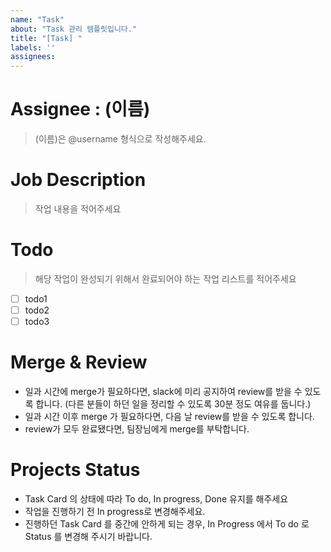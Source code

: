 ```yaml
---
name: "Task"
about: "Task 관리 템플릿입니다."
title: "[Task] "
labels: ''
assignees: 
---
```


# Assignee : (이름)
> (이름)은 @username 형식으로 작성해주세요.

# Job Description
> 작업 내용을 적어주세요



# Todo
> 해당 작업이 완성되기 위해서 완료되어야 하는 작업 리스트를 적어주세요

- [ ] todo1
- [ ] todo2
- [ ] todo3

# Merge & Review

- 일과 시간에 merge가 필요하다면, slack에 미리 공지하여 review를 받을 수 있도록 합니다. (다른 분들이 하던 일을 정리할 수 있도록 30분 정도 여유를 둡니다.)
- 일과 시간 이후 merge 가 필요하다면, 다음 날 review를 받을 수 있도록 합니다.
- review가 모두 완료됐다면, 팀장님에게 merge를 부탁합니다.

# Projects Status

- Task Card 의 상태에 따라 To do, In progress, Done 유지를 해주세요
- 작업을 진행하기 전 In progress로 변경해주세요.
- 진행하던 Task Card 를 중간에 안하게 되는 경우, In Progress 에서 To do 로 Status 를 변경해 주시기 바랍니다.
